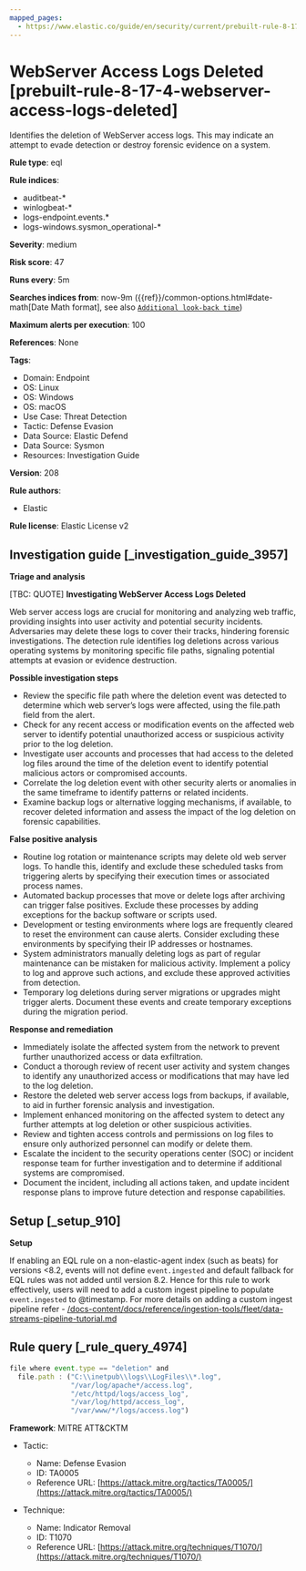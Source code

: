 ```yaml
---
mapped_pages:
  - https://www.elastic.co/guide/en/security/current/prebuilt-rule-8-17-4-webserver-access-logs-deleted.html
---
```


# WebServer Access Logs Deleted [prebuilt-rule-8-17-4-webserver-access-logs-deleted]

Identifies the deletion of WebServer access logs. This may indicate an attempt to evade detection or destroy forensic evidence on a system.

**Rule type**: eql

**Rule indices**:

* auditbeat-*
* winlogbeat-*
* logs-endpoint.events.*
* logs-windows.sysmon_operational-*

**Severity**: medium

**Risk score**: 47

**Runs every**: 5m

**Searches indices from**: now-9m ({{ref}}/common-options.html#date-math[Date Math format], see also [`Additional look-back time`](docs-content://solutions/security/detect-and-alert/create-detection-rule.md#rule-schedule))

**Maximum alerts per execution**: 100

**References**: None

**Tags**:

* Domain: Endpoint
* OS: Linux
* OS: Windows
* OS: macOS
* Use Case: Threat Detection
* Tactic: Defense Evasion
* Data Source: Elastic Defend
* Data Source: Sysmon
* Resources: Investigation Guide

**Version**: 208

**Rule authors**:

* Elastic

**Rule license**: Elastic License v2

## Investigation guide [_investigation_guide_3957]

**Triage and analysis**

[TBC: QUOTE]
**Investigating WebServer Access Logs Deleted**

Web server access logs are crucial for monitoring and analyzing web traffic, providing insights into user activity and potential security incidents. Adversaries may delete these logs to cover their tracks, hindering forensic investigations. The detection rule identifies log deletions across various operating systems by monitoring specific file paths, signaling potential attempts at evasion or evidence destruction.

**Possible investigation steps**

* Review the specific file path where the deletion event was detected to determine which web server’s logs were affected, using the file.path field from the alert.
* Check for any recent access or modification events on the affected web server to identify potential unauthorized access or suspicious activity prior to the log deletion.
* Investigate user accounts and processes that had access to the deleted log files around the time of the deletion event to identify potential malicious actors or compromised accounts.
* Correlate the log deletion event with other security alerts or anomalies in the same timeframe to identify patterns or related incidents.
* Examine backup logs or alternative logging mechanisms, if available, to recover deleted information and assess the impact of the log deletion on forensic capabilities.

**False positive analysis**

* Routine log rotation or maintenance scripts may delete old web server logs. To handle this, identify and exclude these scheduled tasks from triggering alerts by specifying their execution times or associated process names.
* Automated backup processes that move or delete logs after archiving can trigger false positives. Exclude these processes by adding exceptions for the backup software or scripts used.
* Development or testing environments where logs are frequently cleared to reset the environment can cause alerts. Consider excluding these environments by specifying their IP addresses or hostnames.
* System administrators manually deleting logs as part of regular maintenance can be mistaken for malicious activity. Implement a policy to log and approve such actions, and exclude these approved activities from detection.
* Temporary log deletions during server migrations or upgrades might trigger alerts. Document these events and create temporary exceptions during the migration period.

**Response and remediation**

* Immediately isolate the affected system from the network to prevent further unauthorized access or data exfiltration.
* Conduct a thorough review of recent user activity and system changes to identify any unauthorized access or modifications that may have led to the log deletion.
* Restore the deleted web server access logs from backups, if available, to aid in further forensic analysis and investigation.
* Implement enhanced monitoring on the affected system to detect any further attempts at log deletion or other suspicious activities.
* Review and tighten access controls and permissions on log files to ensure only authorized personnel can modify or delete them.
* Escalate the incident to the security operations center (SOC) or incident response team for further investigation and to determine if additional systems are compromised.
* Document the incident, including all actions taken, and update incident response plans to improve future detection and response capabilities.


## Setup [_setup_910]

**Setup**

If enabling an EQL rule on a non-elastic-agent index (such as beats) for versions <8.2, events will not define `event.ingested` and default fallback for EQL rules was not added until version 8.2. Hence for this rule to work effectively, users will need to add a custom ingest pipeline to populate `event.ingested` to @timestamp. For more details on adding a custom ingest pipeline refer - [/docs-content/docs/reference/ingestion-tools/fleet/data-streams-pipeline-tutorial.md](docs-content://reference/ingestion-tools/fleet/data-streams-pipeline-tutorial.md)


## Rule query [_rule_query_4974]

```js
file where event.type == "deletion" and
  file.path : ("C:\\inetpub\\logs\\LogFiles\\*.log",
               "/var/log/apache*/access.log",
               "/etc/httpd/logs/access_log",
               "/var/log/httpd/access_log",
               "/var/www/*/logs/access.log")
```

**Framework**: MITRE ATT&CKTM

* Tactic:

    * Name: Defense Evasion
    * ID: TA0005
    * Reference URL: [https://attack.mitre.org/tactics/TA0005/](https://attack.mitre.org/tactics/TA0005/)

* Technique:

    * Name: Indicator Removal
    * ID: T1070
    * Reference URL: [https://attack.mitre.org/techniques/T1070/](https://attack.mitre.org/techniques/T1070/)



